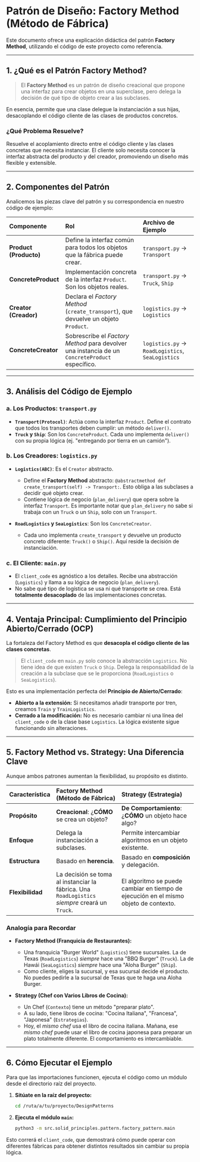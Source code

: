 # Patrón de Diseño: Factory Method (Método de Fábrica)

Este documento ofrece una explicación didáctica del patrón **Factory Method**, utilizando el código de este proyecto como referencia.

---

## 1. ¿Qué es el Patrón Factory Method?

> El **Factory Method** es un patrón de diseño creacional que propone una interfaz para crear objetos en una superclase, pero delega la decisión de qué tipo de objeto crear a las subclases.

En esencia, permite que una clase delegue la instanciación a sus hijas, desacoplando el código cliente de las clases de productos concretos.

### ¿Qué Problema Resuelve?

Resuelve el acoplamiento directo entre el código cliente y las clases concretas que necesita instanciar. El cliente solo necesita conocer la interfaz abstracta del producto y del creador, promoviendo un diseño más flexible y extensible.

---

## 2. Componentes del Patrón

Analicemos las piezas clave del patrón y su correspondencia en nuestro código de ejemplo:

| Componente | Rol | Archivo de Ejemplo |
| :--- | :--- | :--- |
| **Product (Producto)** | Define la interfaz común para todos los objetos que la fábrica puede crear. | `transport.py` -> `Transport` |
| **ConcreteProduct** | Implementación concreta de la interfaz `Product`. Son los objetos reales. | `transport.py` -> `Truck`, `Ship` |
| **Creator (Creador)** | Declara el *Factory Method* (`create_transport`), que devuelve un objeto `Product`. | `logistics.py` -> `Logistics` |
| **ConcreteCreator** | Sobrescribe el *Factory Method* para devolver una instancia de un `ConcreteProduct` específico. | `logistics.py` -> `RoadLogistics`, `SeaLogistics` |

---

## 3. Análisis del Código de Ejemplo

### a. Los Productos: `transport.py`

- **`Transport(Protocol)`**: Actúa como la interfaz `Product`. Define el contrato que todos los transportes deben cumplir: un método `deliver()`.
- **`Truck` y `Ship`**: Son los `ConcreteProduct`. Cada uno implementa `deliver()` con su propia lógica (ej. "entregando por tierra en un camión").

### b. Los Creadores: `logistics.py`

- **`Logistics(ABC)`**: Es el `Creator` abstracto.
    - Define el **Factory Method** abstracto: `@abstractmethod def create_transport(self) -> Transport:`. Esto obliga a las subclases a decidir qué objeto crear.
    - Contiene lógica de negocio (`plan_delivery`) que opera sobre la interfaz `Transport`. Es importante notar que `plan_delivery` no sabe si trabaja con un `Truck` o un `Ship`, solo con un `Transport`.

- **`RoadLogistics` y `SeaLogistics`**: Son los `ConcreteCreator`.
    - Cada uno implementa `create_transport` y devuelve un producto concreto diferente: `Truck()` o `Ship()`. Aquí reside la decisión de instanciación.

### c. El Cliente: `main.py`

- El `client_code` es agnóstico a los detalles. Recibe una abstracción (`Logistics`) y llama a su lógica de negocio (`plan_delivery`).
- No sabe qué tipo de logística se usa ni qué transporte se crea. Está **totalmente desacoplado** de las implementaciones concretas.

---

## 4. Ventaja Principal: Cumplimiento del Principio Abierto/Cerrado (OCP)

La fortaleza del Factory Method es que **desacopla el código cliente de las clases concretas**.

> El `client_code` en `main.py` solo conoce la abstracción `Logistics`. No tiene idea de que existen `Truck` o `Ship`. Delega la responsabilidad de la creación a la subclase que se le proporciona (`RoadLogistics` o `SeaLogistics`).

Esto es una implementación perfecta del **Principio de Abierto/Cerrado**:
- **Abierto a la extensión:** Si necesitamos añadir transporte por tren, creamos `Train` y `TrainLogistics`.
- **Cerrado a la modificación:** No es necesario cambiar ni una línea del `client_code` o de la clase base `Logistics`. La lógica existente sigue funcionando sin alteraciones.

---

## 5. Factory Method vs. Strategy: Una Diferencia Clave

Aunque ambos patrones aumentan la flexibilidad, su propósito es distinto.

| Característica | Factory Method (Método de Fábrica) | Strategy (Estrategia) |
| :--- | :--- | :--- |
| **Propósito** | **Creacional**: ¿**CÓMO** se crea un objeto? | **De Comportamiento**: ¿**CÓMO** un objeto hace algo? |
| **Enfoque** | Delega la instanciación a subclases. | Permite intercambiar algoritmos en un objeto existente. |
| **Estructura** | Basado en **herencia**. | Basado en **composición** y delegación. |
| **Flexibilidad** | La decisión se toma al instanciar la fábrica. Una `RoadLogistics` *siempre* creará un `Truck`. | El algoritmo se puede cambiar en tiempo de ejecución en el mismo objeto de contexto. |

### Analogía para Recordar

- **Factory Method (Franquicia de Restaurantes):**
  - Una franquicia "Burger World" (`Logistics`) tiene sucursales. La de Texas (`RoadLogistics`) *siempre* hace una "BBQ Burger" (`Truck`). La de Hawái (`SeaLogistics`) *siempre* hace una "Aloha Burger" (`Ship`).
  - Como cliente, eliges la sucursal, y esa sucursal decide el producto. No puedes pedirle a la sucursal de Texas que te haga una Aloha Burger.

- **Strategy (Chef con Varios Libros de Cocina):**
  - Un Chef (`Contexto`) tiene un método "preparar plato".
  - A su lado, tiene libros de cocina: "Cocina Italiana", "Francesa", "Japonesa" (`Estrategias`).
  - Hoy, el *mismo chef* usa el libro de cocina italiana. Mañana, ese *mismo chef* puede usar el libro de cocina japonesa para preparar un plato totalmente diferente. El comportamiento es intercambiable.

---

## 6. Cómo Ejecutar el Ejemplo

Para que las importaciones funcionen, ejecuta el código como un módulo desde el directorio raíz del proyecto.

1.  **Sitúate en la raíz del proyecto:**
    ```bash
    cd /ruta/a/tu/proyecto/DesignPatterns
    ```

2.  **Ejecuta el módulo `main`:**
    ```bash
    python3 -m src.solid_principles.pattern.factory_pattern.main
    ```

Esto correrá el `client_code`, que demostrará cómo puede operar con diferentes fábricas para obtener distintos resultados sin cambiar su propia lógica.
